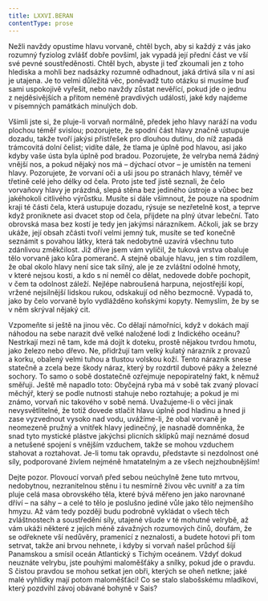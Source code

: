 ```yaml
---
title: LXXVI.BERAN
contentType: prose
---
```


  

Nežli navždy opustíme hlavu vorvaně, chtěl bych, aby si každý z vás jako rozumný fyziolog zvlášť dobře povšiml, jak vypadá její přední část ve vší své pevné soustředěnosti. Chtěl bych, abyste ji teď zkoumali jen z toho hlediska a mohli bez nadsázky rozumně odhadnout, jaká drtivá síla v ní asi je utajena. Je to velmi důležitá věc, poněvadž tuto otázku si musíme buď sami uspokojivě vyřešit, nebo navždy zůstat nevěřící, pokud jde o jednu z nejděsivějších a přitom neméně pravdivých událostí, jaké kdy najdeme v písemných památkách minulých dob.

Všimli jste si, že pluje-li vorvaň normálně, předek jeho hlavy naráží na vodu plochou téměř svislou; pozorujete, že spodní část hlavy značně ustupuje dozadu, takže tvoří jakýsi přístřešek pro dlouhou dutinu, do níž zapadá trámcovitá dolní čelist; vidíte dále, že tlama je úplně pod hlavou, asi jako kdyby vaše ústa byla úplně pod bradou. Pozorujete, že velryba nemá žádný vnější nos, a pokud nějaký nos má – dýchací otvor – je umístěn na temeni hlavy. Pozorujete, že vorvaní oči a uši jsou po stranách hlavy, téměř ve třetině celé jeho délky od čela. Proto jste teď jistě seznali, že čelo vorvaňovy hlavy je prázdná, slepá stěna bez jediného ústroje a vůbec bez jakéhokoli citlivého výrůstku. Musíte si dále všimnout, že pouze na spodním kraji té části čela, která ustupuje dozadu, rýsuje se nezřetelně kost, a teprve když proniknete asi dvacet stop od čela, přijdete na plný útvar lebeční. Tato obrovská masa bez kostí je tedy jen jakýmsi nárazníkem. Ačkoli, jak se brzy ukáže, její obsah zčásti tvoří velmi jemný tuk, musíte se teď konečně seznámit s povahou látky, která tak nedobytně uzavírá všechnu tuto zdánlivou změkčilost. Již dříve jsem vám vylíčil, že tuková vrstva obaluje tělo vorvaně jako kůra pomeranč. A stejně obaluje hlavu, jen s tím rozdílem, že obal okolo hlavy není sice tak silný, ale je ze zvláštní odolné hmoty, v které nejsou kosti, a kdo s ní neměl co dělat, nedovede dobře pochopit, v čem ta odolnost záleží. Nejlépe nabroušená harpuna, nejostřejší kopí, vržené nejsilnější lidskou rukou, odskakují od něho bezmocně. Vypadá to, jako by čelo vorvaně bylo vydlážděno koňskými kopyty. Nemyslím, že by se v něm skrýval nějaký cit.

Vzpomeňte si ještě na jinou věc. Co dělají námořníci, když v dokách mají náhodou na sebe narazit dvě velké naložené lodi z Indického oceánu? Nestrkají mezi ně tam, kde má dojít k doteku, prostě nějakou tvrdou hmotu, jako železo nebo dřevo. Ne, přidržují tam velký kulatý nárazník z provazů a korku, obalený velmi tuhou a tlustou volskou koží. Tento nárazník snese statečně a zcela beze škody náraz, který by rozdrtil dubové páky a železné sochory. To samo o sobě dostatečně ozřejmuje nepopiratelný fakt, k němuž směřuji. Ještě mě napadlo toto: Obyčejná ryba má v sobě tak zvaný plovací měchýř, který se podle nutnosti stahuje nebo roztahuje; a pokud je mi známo, vorvaň nic takového v sobě nemá. Uvažujeme-li o věci jinak nevysvětlitelné, že totiž dovede stlačit hlavu úplně pod hladinu a hned ji zase vyzvednout vysoko nad vodu, uvážíme-li, že obal vorvaně je neomezeně pružný a vnitřek hlavy jedinečný, je nasnadě domněnka, že snad tyto mystické plástve jakýchsi plicních sklípků mají neznámé dosud a netušené spojení s vnějším vzduchem, takže se mohou vzduchem stahovat a roztahovat. Je-li tomu tak opravdu, představte si nezdolnost oné síly, podporované živlem nejméně hmatatelným a ze všech nejzhoubnějším!

Dejte pozor. Plovoucí vorvaň před sebou neúchylně žene tuto mrtvou, nedobytnou, nezranitelnou stěnu i tu nesmírně živou věc uvnitř a za tím pluje celá masa obrovského těla, které bývá měřeno jen jako narovnané dříví – na sáhy – a celé to tělo je poslušno jediné vůle jako tělo nejmenšího hmyzu. Až vám tedy později budu podrobně vykládat o všech těch zvláštnostech a soustředění síly, utajené všude v té mohutné velrybě, až vám ukáži některé z jejích méně závažných rozumových činů, doufám, že se odřeknete vší nedůvěry, pramenící z neznalosti, a budete hotovi při tom setrvat, takže ani brvou nehnete, i kdyby si vorvaň našel průchod šíjí Panamskou a smísil oceán Atlantický s Tichým oceánem. Vždyť dokud neuznáte velrybu, jste pouhými maloměšťáky a snílky, pokud jde o pravdu. S čistou pravdou se mohou setkat jen obři, kterých se oheň netkne; jaké malé vyhlídky mají potom maloměšťáci! Co se stalo slabošskému mladíkovi, který pozdvihl závoj obávané bohyně v Sais?
